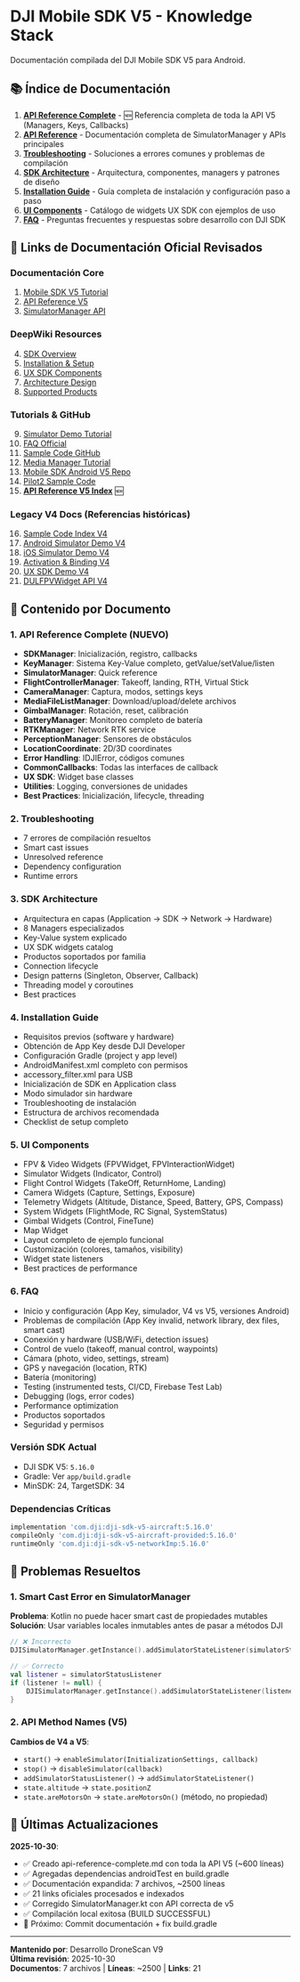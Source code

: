 # DJI Mobile SDK V5 - Knowledge Stack

Documentación compilada del DJI Mobile SDK V5 para Android.

## 📚 Índice de Documentación

1. **[API Reference Complete](./api-reference-complete.md)** - 🆕 Referencia completa de toda la API V5 (Managers, Keys, Callbacks)
2. **[API Reference](./api-reference.md)** - Documentación completa de SimulatorManager y APIs principales
3. **[Troubleshooting](./troubleshooting.md)** - Soluciones a errores comunes y problemas de compilación
4. **[SDK Architecture](./sdk-architecture.md)** - Arquitectura, componentes, managers y patrones de diseño
5. **[Installation Guide](./installation-guide.md)** - Guía completa de instalación y configuración paso a paso
6. **[UI Components](./ui-components.md)** - Catálogo de widgets UX SDK con ejemplos de uso
7. **[FAQ](./faq.md)** - Preguntas frecuentes y respuestas sobre desarrollo con DJI SDK

## 🔗 Links de Documentación Oficial Revisados

### Documentación Core
1. [Mobile SDK V5 Tutorial](https://developer.dji.com/doc/mobile-sdk-tutorial/en/)
2. [API Reference V5](https://developer.dji.com/document/8b1ac49a-ef21-4de5-9f5d-e2ecaa2bf0bb)
3. [SimulatorManager API](https://developer.dji.com/document/8b1ac49a-ef21-4de5-9f5d-e2ecaa2bf0bb?pathId=60eb4e0e)

### DeepWiki Resources
4. [SDK Overview](https://deepwiki.com/dji-sdk/Mobile-SDK-Android-V5/1.-overview)
5. [Installation & Setup](https://deepwiki.com/dji-sdk/Mobile-SDK-Android-V5/3.1-installation-and-setup)
6. [UX SDK Components](https://deepwiki.com/dji-sdk/Mobile-SDK-Android-V5/ux-sdk-introduction)
7. [Architecture Design](https://deepwiki.com/dji-sdk/Mobile-SDK-Android-V5/2.-architectural-design)
8. [Supported Products](https://deepwiki.com/dji-sdk/Mobile-SDK-Android-V5/support-products)

### Tutorials & GitHub
9. [Simulator Demo Tutorial](https://developer.dji.com/doc/mobile-sdk-tutorial/en/quick-start/simulator-demo.html)
10. [FAQ Official](https://developer.dji.com/doc/mobile-sdk-tutorial/en/faq/index.html)
11. [Sample Code GitHub](https://github.com/dji-sdk/Mobile-SDK-Android-V5/tree/main/SampleCode-V5)
12. [Media Manager Tutorial](https://developer.dji.com/doc/mobile-sdk-tutorial/en/function-set/media-manager.html)
13. [Mobile SDK Android V5 Repo](https://github.com/dji-sdk/Mobile-SDK-Android-V5)
14. [Pilot2 Sample Code](https://github.com/dji-sdk/Mobile-SDK-Android-V5/tree/main/SampleCode-V5/android-sdk-v5-sample)
15. **[API Reference V5 Index](https://developer.dji.com/api-reference-v5/android-api/index.html)** 🆕

### Legacy V4 Docs (Referencias históricas)
16. [Sample Code Index V4](https://developer.dji.com/mobile-sdk/documentation/sample-code/index.html)
17. [Android Simulator Demo V4](https://developer.dji.com/mobile-sdk/documentation/android-tutorials/SimulatorDemo.html)
18. [iOS Simulator Demo V4](https://developer.dji.com/mobile-sdk/documentation/ios-tutorials/SimulatorDemo.html)
19. [Activation & Binding V4](https://developer.dji.com/mobile-sdk/documentation/android-tutorials/ActivationAndBinding.html)
20. [UX SDK Demo V4](https://developer.dji.com/mobile-sdk/documentation/android-tutorials/UXSDKDemo.html)
21. [DULFPVWidget API V4](https://developer.dji.com/api-reference/android-uilib-api/Widgets/DULFPVWidget.html)

## 📝 Contenido por Documento

### 1. API Reference Complete (NUEVO)
- **SDKManager**: Inicialización, registro, callbacks
- **KeyManager**: Sistema Key-Value completo, getValue/setValue/listen
- **SimulatorManager**: Quick reference
- **FlightControllerManager**: Takeoff, landing, RTH, Virtual Stick
- **CameraManager**: Captura, modos, settings keys
- **MediaFileListManager**: Download/upload/delete archivos
- **GimbalManager**: Rotación, reset, calibración
- **BatteryManager**: Monitoreo completo de batería
- **RTKManager**: Network RTK service
- **PerceptionManager**: Sensores de obstáculos
- **LocationCoordinate**: 2D/3D coordinates
- **Error Handling**: IDJIError, códigos comunes
- **CommonCallbacks**: Todas las interfaces de callback
- **UX SDK**: Widget base classes
- **Utilities**: Logging, conversiones de unidades
- **Best Practices**: Inicialización, lifecycle, threading

### 2. Troubleshooting
- 7 errores de compilación resueltos
- Smart cast issues
- Unresolved reference
- Dependency configuration
- Runtime errors

### 3. SDK Architecture
- Arquitectura en capas (Application → SDK → Network → Hardware)
- 8 Managers especializados
- Key-Value system explicado
- UX SDK widgets catalog
- Productos soportados por familia
- Connection lifecycle
- Design patterns (Singleton, Observer, Callback)
- Threading model y coroutines
- Best practices

### 4. Installation Guide
- Requisitos previos (software y hardware)
- Obtención de App Key desde DJI Developer
- Configuración Gradle (project y app level)
- AndroidManifest.xml completo con permisos
- accessory_filter.xml para USB
- Inicialización de SDK en Application class
- Modo simulador sin hardware
- Troubleshooting de instalación
- Estructura de archivos recomendada
- Checklist de setup completo

### 5. UI Components
- FPV & Video Widgets (FPVWidget, FPVInteractionWidget)
- Simulator Widgets (Indicator, Control)
- Flight Control Widgets (TakeOff, ReturnHome, Landing)
- Camera Widgets (Capture, Settings, Exposure)
- Telemetry Widgets (Altitude, Distance, Speed, Battery, GPS, Compass)
- System Widgets (FlightMode, RC Signal, SystemStatus)
- Gimbal Widgets (Control, FineTune)
- Map Widget
- Layout completo de ejemplo funcional
- Customización (colores, tamaños, visibility)
- Widget state listeners
- Best practices de performance

### 6. FAQ
- Inicio y configuración (App Key, simulador, V4 vs V5, versiones Android)
- Problemas de compilación (App Key invalid, network library, dex files, smart cast)
- Conexión y hardware (USB/WiFi, detection issues)
- Control de vuelo (takeoff, manual control, waypoints)
- Cámara (photo, video, settings, stream)
- GPS y navegación (location, RTK)
- Batería (monitoring)
- Testing (instrumented tests, CI/CD, Firebase Test Lab)
- Debugging (logs, error codes)
- Performance optimization
- Productos soportados
- Seguridad y permisos

### Versión SDK Actual
- DJI SDK V5: `5.16.0`
- Gradle: Ver `app/build.gradle`
- MinSDK: 24, TargetSDK: 34

### Dependencias Críticas
```gradle
implementation 'com.dji:dji-sdk-v5-aircraft:5.16.0'
compileOnly 'com.dji:dji-sdk-v5-aircraft-provided:5.16.0'
runtimeOnly 'com.dji:dji-sdk-v5-networkImp:5.16.0'
```

## 🐛 Problemas Resueltos

### 1. Smart Cast Error en SimulatorManager
**Problema**: Kotlin no puede hacer smart cast de propiedades mutables
**Solución**: Usar variables locales inmutables antes de pasar a métodos DJI

```kotlin
// ❌ Incorrecto
DJISimulatorManager.getInstance().addSimulatorStateListener(simulatorStatusListener)

// ✅ Correcto
val listener = simulatorStatusListener
if (listener != null) {
    DJISimulatorManager.getInstance().addSimulatorStateListener(listener)
}
```

### 2. API Method Names (V5)
**Cambios de V4 a V5**:
- `start()` → `enableSimulator(InitializationSettings, callback)`
- `stop()` → `disableSimulator(callback)`
- `addSimulatorStatusListener()` → `addSimulatorStateListener()`
- `state.altitude` → `state.positionZ`
- `state.areMotorsOn` → `state.areMotorsOn()` (método, no propiedad)

## 📝 Últimas Actualizaciones

**2025-10-30**:
- ✅ Creado api-reference-complete.md con toda la API V5 (~600 líneas)
- ✅ Agregadas dependencias androidTest en build.gradle
- ✅ Documentación expandida: 7 archivos, ~2500 líneas
- ✅ 21 links oficiales procesados e indexados
- ✅ Corregido SimulatorManager.kt con API correcta de v5
- ✅ Compilación local exitosa (BUILD SUCCESSFUL)
- 🔄 Próximo: Commit documentación + fix build.gradle

---

**Mantenido por**: Desarrollo DroneScan V9  
**Última revisión**: 2025-10-30  
**Documentos**: 7 archivos | **Líneas**: ~2500 | **Links**: 21
